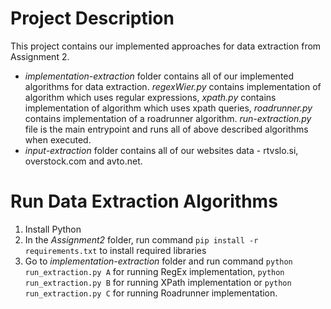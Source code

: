 # Project Description
This project contains our implemented approaches for data extraction from Assignment 2. 
- _implementation-extraction_ folder contains all of our implemented algorithms for data extraction. _regexWier.py_ contains implementation of algorithm which uses regular expressions, _xpath.py_ contains implementation of algorithm which uses xpath queries, _roadrunner.py_ contains implementation of a roadrunner algorithm. _run-extraction.py_ file is the main entrypoint and runs all of above described algorithms when executed.
- _input-extraction_ folder contains all of our websites data - rtvslo.si, overstock.com and avto.net.

# Run Data Extraction Algorithms
1. Install Python
2. In the _Assignment2_ folder, run command `pip install -r requirements.txt` to install required libraries
3. Go to _implementation-extraction_ folder and run command `python run_extraction.py A` for running RegEx implementation, `python run_extraction.py B` for running XPath implementation or `python run_extraction.py C` for running Roadrunner implementation.

